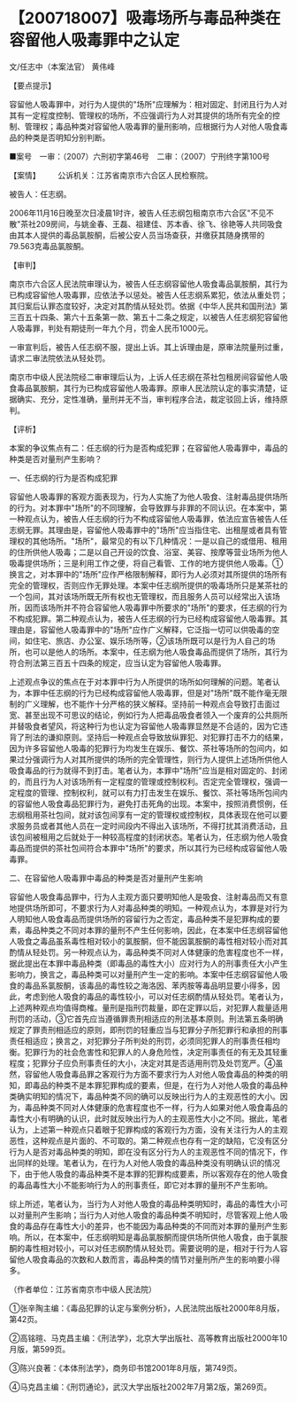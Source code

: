 # 【200718007】吸毒场所与毒品种类在容留他人吸毒罪中之认定

文/任志中（本案法官） 黄伟峰

【要点提示】

容留他人吸毒罪中，对行为人提供的"场所"应理解为：相对固定、封闭且行为人对其有一定程度控制、管理权的场所，不应强调行为人对其提供的场所有完全的控制、管理权；毒品种类对容留他人吸毒罪的量刑影响，应根据行为人对他人吸食毒品的种类是否明知分别判断。

■案号　一审：（2007）六刑初字第46号　二审：（2007）宁刑终字第100号

【案情】 　　公诉机关：江苏省南京市六合区人民检察院。

被告人：任志纲。

2006年11月16日晚至次日凌晨1时许，被告人任志纲包租南京市六合区"不见不散"茶社209房间，与姚金春、王磊、祖建佳、苏本香、徐飞、徐艳等人共同吸食由其本人提供的毒品氯胺酮，后被公安人员当场查获，并缴获其随身携带的79.563克毒品氯胺酮。

【审判】

南京市六合区人民法院审理认为，被告人任志纲容留他人吸食毒品氯胺酮，其行为已构成容留他人吸毒罪，应依法予以惩处。被告人任志纲系累犯，依法从重处罚；其归案后认罪态度较好，决定对其酌情从轻处罚。依据《中华人民共和国刑法》第三百五十四条、第六十五条第一款、第五十二条之规定，以被告人任志纲犯容留他人吸毒罪，判处有期徒刑一年九个月，罚金人民币1000元。

一审宣判后，被告人任志纲不服，提出上诉。其上诉理由是，原审法院量刑过重，请求二审法院依法从轻处罚。

南京市中级人民法院经二审审理后认为，上诉人任志纲在茶社包租房间容留他人吸食毒品氯胺酮，其行为已构成容留他人吸毒罪。原审人民法院认定的事实清楚，证据确实、充分，定性准确，量刑并无不当，审判程序合法，裁定驳回上诉，维持原判。

【评析】

本案的争议焦点有二：任志纲的行为是否构成犯罪；在容留他人吸毒罪中，毒品的种类是否对量刑产生影响？

一、任志纲的行为是否构成犯罪

容留他人吸毒罪的客观方面表现为，行为人实施了为他人吸食、注射毒品提供场所的行为。对本罪中"场所"的不同理解，会导致罪与非罪的不同认识。在本案中，第一种观点认为，被告人任志纲的行为不构成容留他人吸毒罪，依法应宣告被告人任志纲无罪。其理由是，容留他人吸毒罪中的"场所"应当指住宅、出租屋或者具有管理权的其他场所。"场所"，最常见的有以下几种情况：一是以自己的或借用、租用的住所供他人吸毒；二是以自己开设的饮食、浴室、美容、按摩等营业场所为他人吸毒提供场所；三是利用工作之便，将自己看管、工作的地方提供他人吸毒。①换言之，对本罪中的"场所"应作严格限制解释，即行为人必须对其所提供的场所有完全的管理权，否则应作无罪处理。本案中任志纲所提供的吸毒场所只是某茶社的一个包间，其对该场所既无所有权也无管理权，而且服务人员可以经常出入该场所，因而该场所并不符合容留他人吸毒罪中所要求的"场所"的要求，任志纲的行为不构成犯罪。第二种观点认为，被告人任志纲的行为已经构成容留他人吸毒罪。其理由是，容留他人吸毒罪中的"场所"应作广义解释，它泛指一切可以供吸毒的空间，如住宅、旅店、办公室、娱乐场所等，②该场所既可以是行为人自己的场所，也可以是他人的场所。本案中，任志纲为他人吸食毒品而提供了场所，其行为符合刑法第三百五十四条的规定，应当认定为容留他人吸毒罪。

上述观点争议的焦点在于对本罪中行为人所提供的场所如何理解的问题。笔者认为，本罪中任志纲的行为已经构成容留他人吸毒罪，但是对"场所"既不能作毫无限制的广义理解，也不能作十分严格的狭义解释。坚持前一种观点会导致打击面过宽、甚至出现不可思议的结论，例如行为人把毒品吸食者领入一个废弃的公共厕所并替吸食者望风，将这种行为也认定为容留他人吸毒罪显然是不合适的，因为它违背了刑法的谦抑原则。坚持后一种观点会导致放纵罪犯、对犯罪打击不力的结果，因为许多容留他人吸毒的犯罪行为均发生在娱乐、餐饮、茶社等场所的包间内，如果过分强调行为人对其所提供的场所的完全管理性，则行为人提供上述场所供他人吸食毒品的行为就得不到打击。笔者认为，本罪中"场所"应当是相对固定的、封闭的，而且行为人对该场所有一定程度的管理或控制权利。否定完全管理权，强调一定程度的管理、控制权利，就可以有力打击发生在娱乐、餐饮、茶社等场所包间内的容留他人吸食毒品犯罪行为，避免打击死角的出现。本案中，按照消费惯例，任志纲租用茶社包间，就对该包间享有一定的管理权或控制权，具体表现在他可以要求服务员或者其他人员在一定时间段内不得出入该场所，不得打扰其消费活动，且该包间被租用之后就处于一种较高程度的封闭状态。笔者认为，任志纲为他人吸食毒品而提供的茶社包间符合本罪中"场所"的要求，所以其行为已经构成容留他人吸毒罪。

二、在容留他人吸毒罪中毒品的种类是否对量刑产生影响

容留他人吸食毒品罪中，行为人主观方面只要明知他人是吸食、注射毒品而又有意地提供场所即可，不要求行为人对毒品种类的明知。一种观点认为，本罪是对行为人明知他人吸食毒品而提供场所的容留行为之否定，毒品种类不是犯罪构成的要素，毒品种类之不同对本罪的量刑不产生任何影响，因此，在本案中任志纲容留他人吸食之毒品虽系毒性相对较小的氯胺酮，但不能因氯胺酮的毒性相对较小而对其酌情从轻处罚。另一种观点认为，毒品种类不同对人体健康的危害程度也不一样，据此提出在本罪中毒品种类（即毒品的毒性大小）应对行为人的刑事责任大小产生影响力，换言之，毒品种类可以对量刑产生一定的影响。本案中任志纲容留他人吸食的毒品系氯胺酮，该毒品的毒性较之海洛因、苯丙胺等毒品明显要小得多，因此，考虑到他人吸食的毒品的毒性较小，可以对任志纲酌情从轻处罚。笔者认为，上述两种观点均值得商榷。量刑是指刑罚裁量，即在定罪以后，对犯罪人裁量适用刑罚的活动，③它首先应当遵循罪责刑相适应的刑法基本原则。刑法第五条明确规定了罪责刑相适应的原则，即刑罚的轻重应当与犯罪分子所犯罪行和承担的刑事责任相适应；换言之，对犯罪分子所判处的刑罚，必须同犯罪人的刑事责任相均衡。犯罪行为的社会危害性和犯罪人的人身危险性，决定刑事责任的有无及其轻重程度；犯罪分子应负刑事责任的大小，决定对其是否适用刑罚及处罚宽严。④虽然，容留他人吸食毒品罪之客观行为方面不要求行为人对他人吸食毒品的种类的明知，即毒品的种类不是本罪犯罪构成的要素，但是，在行为人对他人吸食的毒品种类确实明知的情况下，毒品种类不同的确可以反映出行为人的主观恶性的大小。因为，毒品种类不同对人体健康的危害程度也不一样，行为人如果对他人吸食毒品的毒性大小有明确的认识，此时就反映出行为人的主观恶性大小之不同。据此，笔者认为，上述第一种观点只着眼于犯罪构成的客观行为方面，没有关注行为人的主观恶性，这种观点是片面的、不可取的。第二种观点也存有一定的缺陷，它没有区分行为人是否对毒品种类的明知，即在没有区分行为人的主观恶性不同的情况下，作出同样的处理。笔者认为，在行为人对他人吸食的毒品种类没有明确认识的情况下，由于他人吸食的毒品种类不是本罪的犯罪构成要素，所以客观存在的他人吸食的毒品毒性大小不能影响行为人的刑事责任，即它对本罪的量刑不产生影响。

综上所述，笔者认为，当行为人对他人吸食的毒品种类明知时，毒品的毒性大小可以对量刑产生影响；当行为人对他人吸食的毒品种类不明知时，尽管客观上他人吸食的毒品存在毒性大小的差异，也不能因为毒品种类的不同而对本罪的量刑产生影响。所以，在本案中，任志纲明知是毒品氯胺酮而提供场所供他人吸食，由于氯胺酮的毒性相对较小，可以对任志纲酌情从轻处罚。需要说明的是，相对于行为人容留他人吸食毒品的次数和人数而言，毒品种类的情节对量刑所产生的影响要小得多。

（作者单位：江苏省南京市中级人民法院）

①张辛陶主编：《毒品犯罪的认定与案例分析》，人民法院出版社2000年8月版，第42页。

②高铭暄、马克昌主编：《刑法学》，北京大学出版社、高等教育出版社2000年10月版，第599页。

③陈兴良著：《本体刑法学》，商务印书馆2001年8月版，第749页。

④马克昌主编：《刑罚通论》，武汉大学出版社2002年7月第2版，第269页。